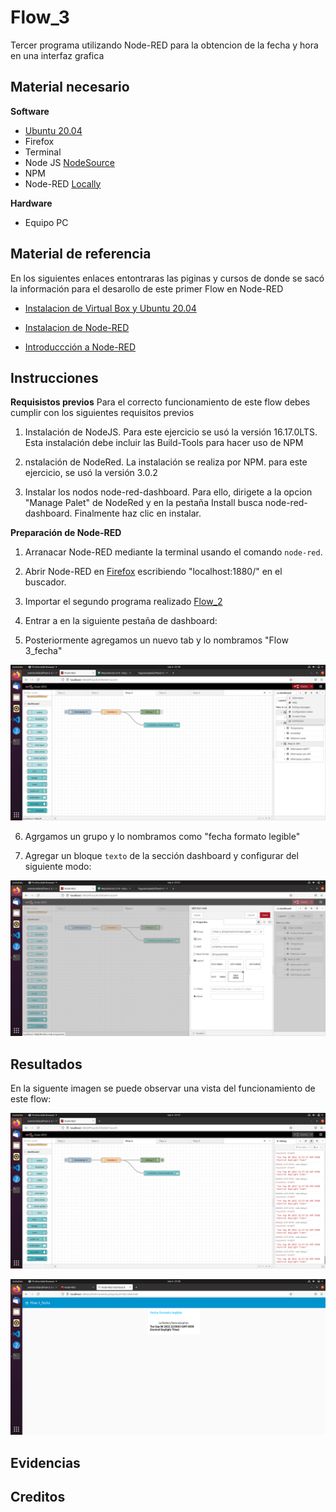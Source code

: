 # Flow_3
Tercer programa utilizando Node-RED para la obtencion de la fecha y hora en una interfaz grafica

## Material necesario

**Software**
- [Ubuntu 20.04](https://releases.ubuntu.com/20.04/)
- Firefox
- Terminal
- Node JS [NodeSource](https://github.com/nodesource/distributions/blob/master/README.md)
- NPM
- Node-RED [Locally](https://nodered.org/docs/getting-started/local)


**Hardware**
- Equipo PC

## Material de referencia 
En los siguientes enlaces entontraras las piginas y cursos de donde se sacó la información para el desarollo de este primer Flow en Node-RED

- [Instalacion de Virtual Box y Ubuntu 20.04](https://edu.codigoiot.com/course/view.php?id=812)

- [Instalacion de Node-RED](https://edu.codigoiot.com/course/view.php?id=817)

- [Introduccción a Node-RED](https://edu.codigoiot.com/enrol/index.php?id=278)

## Instrucciones
**Requisistos previos**
Para el correcto funcionamiento de este flow debes cumplir con los siguientes requisitos previos

1. Instalación de NodeJS. Para este ejercicio se usó la versión 16.17.0LTS. Esta instalación debe incluir las Build-Tools para hacer uso de NPM

2. nstalación de NodeRed. La instalación se realiza por NPM. para este ejercicio, se usó la versión 3.0.2

3. Instalar los nodos node-red-dashboard. Para ello, dirigete a la opcion "Manage Palet" de NodeRed y en la pestaña Install busca node-red-dashboard. Finalmente haz clic en instalar.

**Preparación de Node-RED**
1. Arranacar Node-RED mediante la terminal usando el comando `node-red`.

2. Abrir Node-RED en [Firefox](localhost:1880/) escribiendo "localhost:1880/" en el buscador. 

3. Importar el segundo programa realizado [Flow_2](https://github.com/aramisroldan/Flow-2.git)

4. Entrar a en la siguiente pestaña de dashboard:

5. Posteriormente agregamos un nuevo tab y lo nombramos "Flow 3_fecha"

![Funcionamiento del programa](https://github.com/aramisroldan/Flow_3/blob/main/img1.png)

6. Agrgamos un grupo y lo nombramos como "fecha formato legible"

7. Agregar un bloque `texto` de la sección dashboard y configurar del siguiente modo:


![Funcionamiento del programa](https://github.com/aramisroldan/Flow_3/blob/main/img2.png)


## Resultados
En la siguente imagen se puede observar una vista del funcionamiento de este flow:

![Funcionamiento del programa](https://github.com/aramisroldan/Flow_3/blob/main/Funcionamieto1.png)

![Funcionamiento del programa](https://github.com/aramisroldan/Flow_3/blob/main/funcionamiento2.png)

## Evidencias 

## Creditos